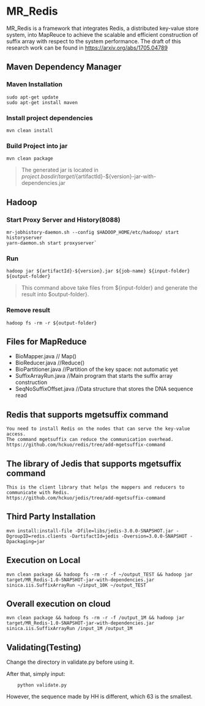# MR_Redis
MR_Redis is a framework that integrates Redis, a distributed key-value store system, into MapReuce
to achieve the scalable and efficient construction of suffix array with respect to the system performance.
The draft of this research work can be found in https://arxiv.org/abs/1705.04789

## Maven Dependency Manager
### Maven Installation
```
sudo apt-get update
sudo apt-get install maven
```
### Install project dependencies
`mvn clean install`
### Build Project into jar
`mvn clean package`
> The generated jar is located in ${project.basdir}/target/${artifactId}-${version}-jar-with-dependencies.jar
## Hadoop
### Start Proxy Server and History(8088)
```shell
mr-jobhistory-daemon.sh --config $HADOOP_HOME/etc/hadoop/ start historyserver
yarn-daemon.sh start proxyserver`
```

### Run
`hadoop jar ${artifactId}-${version}.jar ${job-name} ${input-folder} ${output-folder}`
> This command above take files from ${input-folder} and generate the result into $output-folder}.

### Remove result
`hadoop fs -rm -r ${output-folder}` 

## Files for MapReduce
- BioMapper.java             // Map()
- BioReducer.java            //Reduce()
- BioPartitioner.java        //Partition of the key space: not automatic yet
- SuffixArrayRun.java        //Main program that starts the suffix array construction
- SeqNoSuffixOffset.java     //Data structure that stores the DNA sequence read
  
## Redis that supports mgetsuffix command
    You need to install Redis on the nodes that can serve the key-value access.
    The command mgetsuffix can reduce the communication overhead. 
    https://github.com/hckuo/redis/tree/add-mgetsuffix-command
## The library of Jedis that supports mgetsuffix command
    This is the client library that helps the mappers and reducers to communicate with Redis.
    https://github.com/hckuo/jedis/tree/add-mgetsuffix-command

## Third Party Installation
```shell
mvn install:install-file -Dfile=libs/jedis-3.0.0-SNAPSHOT.jar -DgroupID=redis.clients -DartifactId=jedis -Dversion=3.0.0-SNAPSHOT -Dpackaging=jar
```

## Execution on Local
```shell
mvn clean package && hadoop fs -rm -r -f ~/output_TEST && hadoop jar target/MR_Redis-1.0-SNAPSHOT-jar-with-dependencies.jar sinica.iis.SuffixArrayRun ~/input_10K ~/output_TEST
```

## Overall execution on cloud
```shell
mvn clean package && hadoop fs -rm -r -f /output_1M && hadoop jar target/MR_Redis-1.0-SNAPSHOT-jar-with-dependencies.jar sinica.iis.SuffixArrayRun /input_1M /output_1M
```

## Validating(Testing)

Change the directory in validate.py before using it.

After that, simply input:
```shell
    python validate.py
```

However, the sequence made by HH is different, which 63 is the smallest.
    
